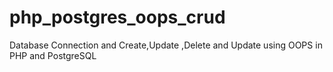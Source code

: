 # php_postgres_oops_crud
Database Connection and Create,Update ,Delete and Update using OOPS in PHP and PostgreSQL
